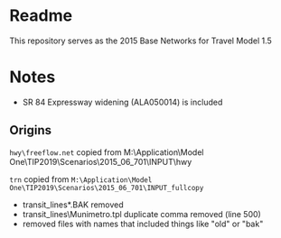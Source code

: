 # Readme

This repository serves as the 2015 Base Networks for Travel Model 1.5

# Notes

* SR 84 Expressway widening (ALA050014) is included

## Origins

`hwy\freeflow.net` copied from M:\Application\Model One\TIP2019\Scenarios\2015_06_701\INPUT\hwy

`trn` copied from `M:\Application\Model One\TIP2019\Scenarios\2015_06_701\INPUT_fullcopy`
* transit_lines\*.BAK removed
* transit_lines\Munimetro.tpl duplicate comma removed (line 500)
* removed files with names that included things like "old" or "bak"
